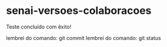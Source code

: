 # senai-versoes-colaboracoes

Teste concluído com êxito!

lembrei do comando: git commit
lembrei do comando: git status
